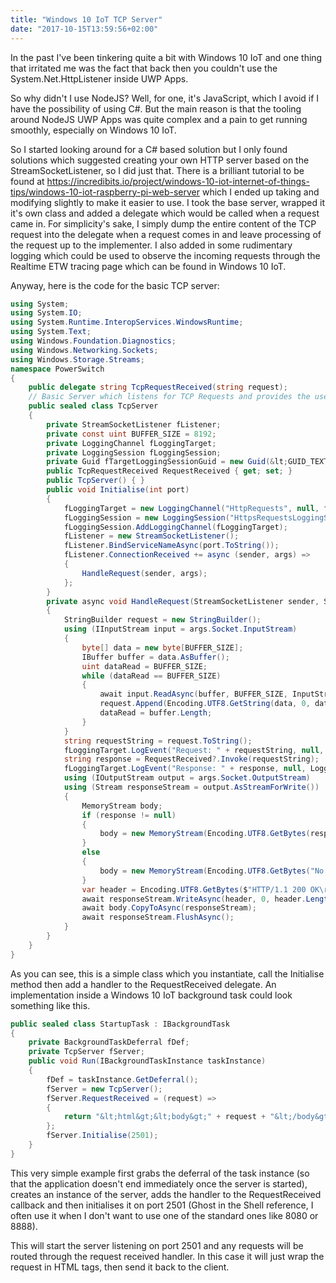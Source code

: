 ```yaml
---
title: "Windows 10 IoT TCP Server"
date: "2017-10-15T13:59:56+02:00"
---
```


In the past I've been tinkering quite a bit with Windows 10 IoT and one thing that irritated me was the fact that back then you couldn't use the System.Net.HttpListener inside UWP Apps.

So why didn't I use NodeJS? Well, for one, it's JavaScript, which I avoid if I have the possibility of using C#. But the main reason is that the tooling around NodeJS UWP Apps was quite complex and a pain to get running smoothly, especially on Windows 10 IoT.

So I started looking around for a C# based solution but I only found solutions which suggested creating your own HTTP server based on the StreamSocketListener, so I did just that. There is a brilliant tutorial to be found at https://incredibits.io/project/windows-10-iot-internet-of-things-tips/windows-10-iot-raspberry-pi-web-server which I ended up taking and modifying slightly to make it easier to use. I took the base server, wrapped it it's own class and added a delegate which would be called when a request came in. For simplicity's sake, I simply dump the entire content of the TCP request into the delegate when a request comes in and leave processing of the request up to the implementer. I also added in some rudimentary logging which could be used to observe the incoming requests through the Realtime ETW tracing page which can be found in Windows 10 IoT.

Anyway, here is the code for the basic TCP server:

```cs
using System;
using System.IO;
using System.Runtime.InteropServices.WindowsRuntime;
using System.Text;
using Windows.Foundation.Diagnostics;
using Windows.Networking.Sockets;
using Windows.Storage.Streams;
namespace PowerSwitch
{
    public delegate string TcpRequestReceived(string request);
    // Basic Server which listens for TCP Requests and provides the user with the ability to craft own responses as strings
    public sealed class TcpServer
    {
        private StreamSocketListener fListener;
        private const uint BUFFER_SIZE = 8192;
        private LoggingChannel fLoggingTarget;
        private LoggingSession fLoggingSession;
        private Guid fTargetLoggingSessionGuid = new Guid(&lt;GUID_TEXT&gt;);
        public TcpRequestReceived RequestReceived { get; set; }
        public TcpServer() { }
        public void Initialise(int port)
        {
            fLoggingTarget = new LoggingChannel("HttpRequests", null, fTargetLoggingSessionGuid);
            fLoggingSession = new LoggingSession("HttpsRequestsLoggingSession");
            fLoggingSession.AddLoggingChannel(fLoggingTarget);
            fListener = new StreamSocketListener();
            fListener.BindServiceNameAsync(port.ToString());
            fListener.ConnectionReceived += async (sender, args) =>
            {
                HandleRequest(sender, args);
            };
        }
        private async void HandleRequest(StreamSocketListener sender, StreamSocketListenerConnectionReceivedEventArgs args)
        {
            StringBuilder request = new StringBuilder();
            using (IInputStream input = args.Socket.InputStream)
            {
                byte[] data = new byte[BUFFER_SIZE];
                IBuffer buffer = data.AsBuffer();
                uint dataRead = BUFFER_SIZE;
                while (dataRead == BUFFER_SIZE)
                {
                    await input.ReadAsync(buffer, BUFFER_SIZE, InputStreamOptions.Partial);
                    request.Append(Encoding.UTF8.GetString(data, 0, data.Length));
                    dataRead = buffer.Length;
                }
            }
            string requestString = request.ToString();
            fLoggingTarget.LogEvent("Request: " + requestString, null, LoggingLevel.Information);
            string response = RequestReceived?.Invoke(requestString);
            fLoggingTarget.LogEvent("Response: " + response, null, LoggingLevel.Information);
            using (IOutputStream output = args.Socket.OutputStream)
            using (Stream responseStream = output.AsStreamForWrite())
            {
                MemoryStream body;
                if (response != null)
                {
                    body = new MemoryStream(Encoding.UTF8.GetBytes(response)); 
                }
                else
                {
                    body = new MemoryStream(Encoding.UTF8.GetBytes("No response specified"));
                }
                var header = Encoding.UTF8.GetBytes($"HTTP/1.1 200 OK\r\nContent-Length: {body.Length}\r\nConnection: close\r\n");
                await responseStream.WriteAsync(header, 0, header.Length);
                await body.CopyToAsync(responseStream);
                await responseStream.FlushAsync();
            }
        }
    }
}
```

As you can see, this is a simple class which you instantiate, call the Initialise method then add a handler to the RequestReceived delegate. An implementation inside a Windows 10 IoT background task could look something like this.

```cs
public sealed class StartupTask : IBackgroundTask
{
    private BackgroundTaskDeferral fDef;
    private TcpServer fServer;
    public void Run(IBackgroundTaskInstance taskInstance)
    {
        fDef = taskInstance.GetDeferral();
        fServer = new TcpServer();
        fServer.RequestReceived = (request) =>
        {
            return "&lt;html&gt;&lt;body&gt;" + request + "&lt;/body&gt;&lt;/html&gt;";
        };
        fServer.Initialise(2501);
    }
}
```

This very simple example first grabs the deferral of the task instance (so that the application doesn't end immediately once the server is started), creates an instance of the server, adds the handler to the RequestReceived callback and then initialises it on port 2501 (Ghost in the Shell reference, I often use it when I don't want to use one of the standard ones like 8080 or 8888).

This will start the server listening on port 2501 and any requests will be routed through the request received handler. In this case it will just wrap the request in HTML tags, then send it back to the client.